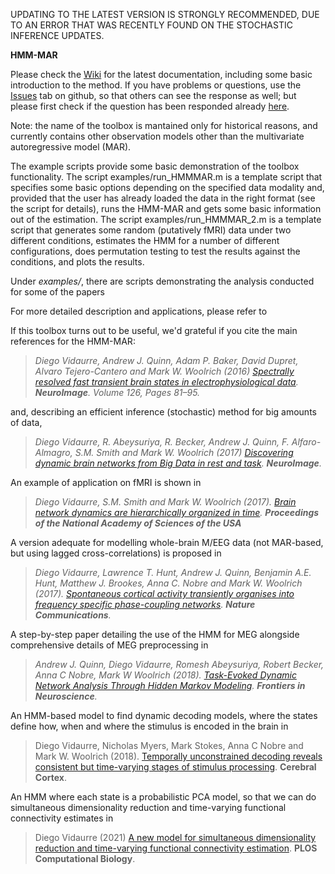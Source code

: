 UPDATING TO THE LATEST VERSION IS STRONGLY RECOMMENDED, DUE TO AN ERROR THAT WAS RECENTLY FOUND ON THE STOCHASTIC INFERENCE UPDATES.

**HMM-MAR**

Please check the [Wiki](https://github.com/OHBA-analysis/HMM-MAR/wiki) for the latest documentation, including some basic introduction to the method. If you have problems or questions, use the [Issues](https://github.com/OHBA-analysis/HMM-MAR/issues) tab on github, so that others can see the response as well; but please first check if the question has been responded already [here](https://github.com/OHBA-analysis/HMM-MAR/issues?q=is%3Aissue+is%3Aclosed).   

Note: the name of the toolbox is mantained only for historical reasons, and currently contains other observation models other than the multivariate autoregressive model (MAR).

The example scripts provide some basic demonstration of the toolbox functionality. The script examples/run_HMMMAR.m is a template script that specifies some basic options depending on the specified data modality and, provided that the user has already loaded the data in the right format (see the script for details), runs the HMM-MAR and gets some basic information out of the estimation. The script examples/run_HMMMAR_2.m is a template script that generates some random (putatively fMRI) data under two different conditions, estimates the HMM for a number of different configurations, does permutation testing to test the results against the conditions, and plots the results.

Under _examples/_, there are scripts demonstrating the analysis conducted for some of the papers

For more detailed description and applications, please refer to

If this toolbox turns out to be useful, we'd grateful if you cite the main references for the HMM-MAR: 

> _Diego Vidaurre, Andrew J. Quinn, Adam P. Baker, David Dupret, Alvaro Tejero-Cantero and Mark W. Woolrich (2016) [Spectrally resolved fast transient brain states in electrophysiological data](http://www.sciencedirect.com/science/article/pii/S1053811915010691). **NeuroImage**. Volume 126, Pages 81–95._

and, describing an efficient inference (stochastic) method for big amounts of data, 

> _Diego Vidaurre, R. Abeysuriya, R. Becker, Andrew J. Quinn, F. Alfaro-Almagro, S.M. Smith and Mark W. Woolrich (2017) [Discovering dynamic brain networks from Big Data in rest and task](http://www.sciencedirect.com/science/article/pii/S1053811917305487). **NeuroImage**._

An example of application on fMRI is shown in 

> _Diego Vidaurre, S.M. Smith and Mark W. Woolrich (2017). [Brain network dynamics are hierarchically organized in time](http://www.pnas.org/content/early/2017/10/26/1705120114). **Proceedings of the National Academy of Sciences of the USA**_

A version adequate for modelling whole-brain M/EEG data (not MAR-based, but using lagged cross-correlations) is proposed in 

> _Diego Vidaurre, Lawrence T. Hunt, Andrew J. Quinn, Benjamin A.E. Hunt, Matthew J. Brookes, Anna C. Nobre and Mark W. Woolrich (2017). [Spontaneous cortical activity transiently organises into frequency specific phase-coupling networks](https://www.nature.com/articles/s41467-018-05316-z). **Nature Communications**._

A step-by-step paper detailing the use of the HMM for MEG alongside comprehensive details of MEG preprocessing in 

> _Andrew J. Quinn, Diego Vidaurre, Romesh Abeysuriya, Robert Becker, Anna C Nobre, Mark W Woolrich (2018). [Task-Evoked Dynamic Network Analysis Through Hidden Markov Modeling](https://www.frontiersin.org/articles/10.3389/fnins.2018.00603/full). **Frontiers in Neuroscience**._

An HMM-based model to find dynamic decoding models, where the states define how, when and where the stimulus is encoded in the brain in

> Diego Vidaurre, Nicholas Myers, Mark Stokes, Anna C Nobre and Mark W. Woolrich (2018). [Temporally unconstrained decoding reveals consistent but time-varying stages of stimulus processing](https://academic.oup.com/cercor/article/29/2/863/5232535). **Cerebral Cortex**.

An HMM where each state is a probabilistic PCA model, so that we can do simultaneous dimensionality reduction and time-varying functional connectivity estimates in

> Diego Vidaurre (2021) [A new model for simultaneous dimensionality reduction and time-varying functional connectivity estimation](https://journals.plos.org/ploscompbiol/article?id=10.1371/journal.pcbi.1008580). **PLOS Computational Biology**.


